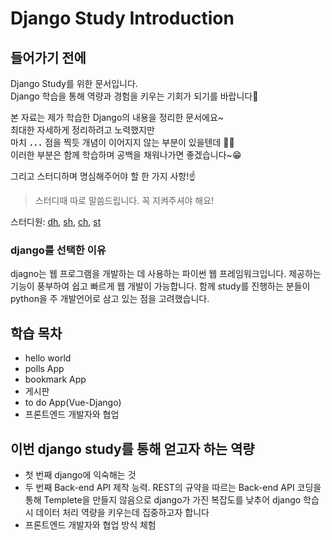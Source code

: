 # Django Study Introduction

## 들어가기 전에

Django Study를 위한 문서입니다.  
Django 학습을 통해 역량과 경험을 키우는 기회가 되기를 바랍니다🙏

본 자료는 제가 학습한 Django의 내용을 정리한 문서에요~  
최대한 자세하게 정리하려고 노력했지만  
마치 **`...`** 점을 찍듯 개념이 이어지지 않는 부분이 있을텐데 
💁‍♂️  
이러한 부분은 함께 학습하며 공백을 채워나가면 좋겠습니다~😁

그리고 스터디하며 명심해주어야 할 한 가지 사항!☝️  
> 스터디때 따로 말씀드립니다. 꼭 지켜주셔야 해요!

스터디원: [dh](https://github.com/donghaeum), [sh](https://github.com/zappy-kim), [ch](https://github.com/YunChangHyunIT), [st](https://github.com/imseongtae)

### django를 선택한 이유
djagno는 웹 프로그램을 개발하는 데 사용하는 파이썬 웹 프레임워크입니다. 제공하는 기능이 풍부하여 쉽고 빠르게 웹 개발이 가능합니다. 함께 study를 진행하는 분들이 python을 주 개발언어로 삼고 있는 점을 고려했습니다.

## 학습 목차

- hello world
- polls App
- bookmark App
- 게시판
- to do App(Vue-Django)
- 프론트엔드 개발자와 협업


## 이번 django study를 통해 얻고자 하는 역량

- 첫 번째 django에 익숙해는 것
- 두 번째 Back-end API 제작 능력. REST의 규약을 따르는 Back-end API 코딩을 통해 Templete을 만들지 않음으로 django가 가진 복잡도를 낮추어 django 학습시 데이터 처리 역량을 키우는데 집중하고자 합니다
- 프론트엔드 개발자와 협업 방식 체험
